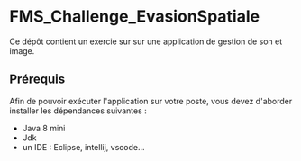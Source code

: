 # FMS_Challenge_EvasionSpatiale
Ce dépôt contient un exercie sur sur une application de gestion de son et image.


## Prérequis
Afin de pouvoir exécuter l'application sur votre poste, vous devez d'aborder installer les dépendances suivantes :
  * Java 8 mini
  * Jdk
  * un IDE : Eclipse, intellij, vscode...